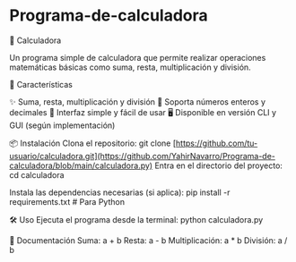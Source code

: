 # Programa-de-calculadora

🧮 Calculadora

Un programa simple de calculadora que permite realizar operaciones matemáticas básicas como suma, resta, multiplicación y división.

🚀 Características

✨ Suma, resta, multiplicación y división
🔢 Soporta números enteros y decimales
🎨 Interfaz simple y fácil de usar
🖥️ Disponible en versión CLI y GUI (según implementación)

📦 Instalación
Clona el repositorio:
git clone [https://github.com/tu-usuario/calculadora.git](https://github.com/YahirNavarro/Programa-de-calculadora/blob/main/calculadora.py) 
Entra en el directorio del proyecto:
cd calculadora

Instala las dependencias necesarias (si aplica):
pip install -r requirements.txt  # Para Python

🛠 Uso
Ejecuta el programa desde la terminal:
python calculadora.py

📄 Documentación
Suma: a + b
Resta: a - b
Multiplicación: a * b
División: a / b
